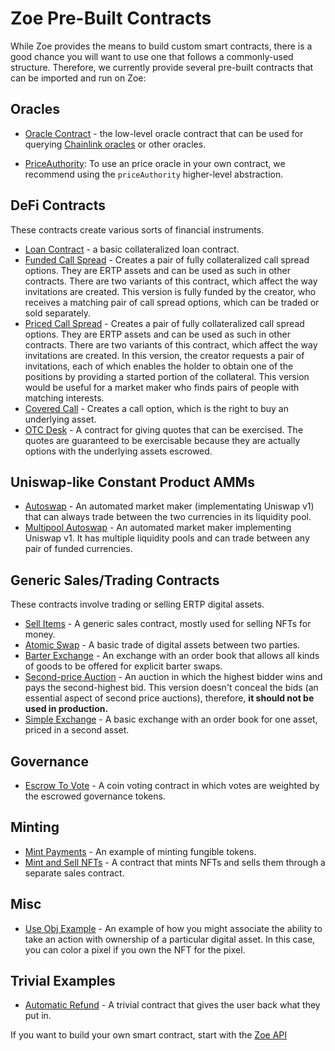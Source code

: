 # Zoe Pre-Built Contracts

<Zoe-Version/>

While Zoe provides the means to build custom smart contracts, there is a good chance you will
want to use one that follows a commonly-used structure. Therefore, we currently provide several
pre-built contracts that can be imported and run on Zoe:

## Oracles

- [Oracle Contract](./oracle.md) - the low-level oracle contract that
  can be used for querying [Chainlink
  oracles](https://docs.chain.link/docs/request-and-receive-data#config)
  or other oracles. 

- [PriceAuthority](/zoe/guide/price-authority.md): To use an price
  oracle in your own contract, we recommend using the `priceAuthority`
  higher-level abstraction.

## DeFi Contracts

These contracts create various sorts of financial instruments.

- [Loan Contract](./loan.md) - a basic collateralized loan contract.
- [Funded Call Spread](./fundedCallSpread.md) - Creates a pair of fully collateralized call spread
  options. They are ERTP assets and can be used as such in other contracts. There are two variants
  of this contract, which affect the way invitations are created. This version is fully funded by
  the creator, who receives a matching pair of call spread options, which can be traded or sold
  separately.
- [Priced Call Spread](./pricedCallSpread.md) - Creates a pair of fully collateralized call spread
  options. They are ERTP assets and can be used as such in other contracts. There are two variants
  of this contract, which affect the way invitations are created. In this version, the creator
  requests a pair of invitations, each of which enables the holder to obtain one of the positions by
  providing a started portion of the collateral. This version would be useful for a market maker who
  finds pairs of people with matching interests.
- [Covered Call](./covered-call.md) - Creates a call option, which is the right
  to buy an underlying asset.
- [OTC Desk](./otc-desk.md) - A contract for giving quotes that can be
  exercised. The quotes are guaranteed to be exercisable because they
  are actually options with the underlying assets escrowed.

## Uniswap-like Constant Product AMMs

- [Autoswap](./autoswap.md) - An automated market maker (implementating Uniswap v1) that
  can always trade between the two currencies in its liquidity pool.
- [Multipool Autoswap](./multipoolAutoswap.md) - An automated market maker implementing
  Uniswap v1. It has multiple liquidity pools and can trade between any pair of funded
  currencies.

## Generic Sales/Trading Contracts

These contracts involve trading or selling ERTP digital assets.

- [Sell Items](./sell-items.md) - A generic sales contract, mostly
  used for selling NFTs for money.
- [Atomic Swap](./atomic-swap.md) - A basic trade of digital assets between two parties.
- [Barter Exchange](./barter-exchange.md) - An exchange with an order book that allows all
  kinds of goods to be offered for explicit barter swaps.
- [Second-price Auction](./second-price-auction.md) - An auction in which the highest bidder wins
  and pays the second-highest bid. This version doesn't conceal the bids (an essential aspect
  of second price auctions), therefore, <b>it should not be used in production.</b>
- [Simple Exchange](./simple-exchange.md) - A basic exchange with an order book for one asset,
  priced in a second asset.

## Governance

- [Escrow To Vote](./escrow-to-vote.md) - A coin voting contract in which
  votes are weighted by the escrowed governance tokens.

## Minting

- [Mint Payments](./mint-payments.md) - An example of minting fungible
  tokens.
- [Mint and Sell NFTs](./mint-and-sell-nfts.md) - A contract that
  mints NFTs and sells them through a separate sales contract.

## Misc

- [Use Obj Example](./use-obj-example.md) - An example of how you
  might associate the ability to take an action with ownership of a
  particular digital asset. In this case, you can color a pixel if you
  own the NFT for the pixel.

## Trivial Examples

- [Automatic Refund](./automatic-refund.md) - A trivial contract that
  gives the user back what they put in.


If you want to build your own smart contract, start with the [Zoe API](../../api/README.md)
